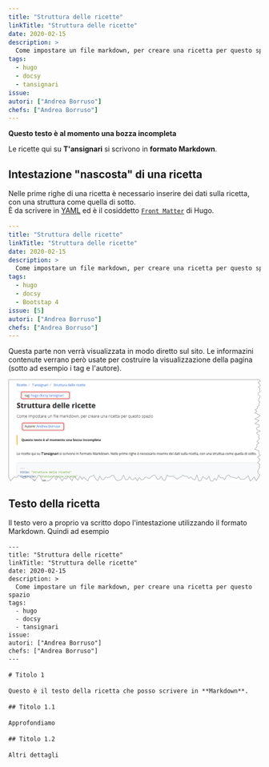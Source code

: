 ```yaml
---
title: "Struttura delle ricette"
linkTitle: "Struttura delle ricette"
date: 2020-02-15
description: >
  Come impostare un file markdown, per creare una ricetta per questo spazio
tags:
  - hugo
  - docsy
  - tansignari
issue:
autori: ["Andrea Borruso"]
chefs: ["Andrea Borruso"]
---
```


<div class="alert alert-secondary" role="alert">
  <b>Questo testo è al momento una bozza incompleta</b>
</div>

Le ricette qui su **T'ansignari** si scrivono in **formato Markdown**.

## Intestazione "nascosta" di una ricetta

Nelle prime righe di una ricetta è necessario inserire dei dati sulla ricetta, con una struttura come quella di sotto.<br>
È da scrivere in [YAML](https://yaml.org/) ed è il cosiddetto [`Front Matter`](https://gohugo.io/content-management/front-matter/) di Hugo.

```yaml
---
title: "Struttura delle ricette"
linkTitle: "Struttura delle ricette"
date: 2020-02-15
description: >
  Come impostare un file markdown, per creare una ricetta per questo spazio
tags:
  - hugo
  - docsy
  - Bootstap 4
issue: [5]
autori: ["Andrea Borruso"]
chefs: ["Andrea Borruso"]
---
```

Questa parte non verrà visualizzata in modo diretto sul sito. Le informazini contenute verrano però usate per costruire la visualizzazione della pagina (sotto ad esempio i tag e l'autore).

![](./frontmatter.png)

## Testo della ricetta

Il testo vero a proprio va scritto dopo l'intestazione utilizzando il formato Markdown. Quindi ad esempio

```
---
title: "Struttura delle ricette"
linkTitle: "Struttura delle ricette"
date: 2020-02-15
description: >
  Come impostare un file markdown, per creare una ricetta per questo spazio
tags:
  - hugo
  - docsy
  - tansignari
issue:
autori: ["Andrea Borruso"]
chefs: ["Andrea Borruso"]
---

# Titolo 1

Questo è il testo della ricetta che posso scrivere in **Markdown**.

## Titolo 1.1

Approfondiamo

## Titolo 1.2

Altri dettagli

```

